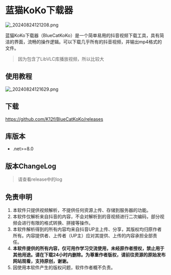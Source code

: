 # 蓝猫KoKo下载器

![_20240824121208.png](https://i.imgur.com/hc1yFSJ.png)

蓝猫KoKo下载器（BlueCatKoKo）是一个简单易用的抖音视频下载工具，具有简洁的界面，流畅的操作逻辑。可以下载几乎所有的抖音视频，并输出mp4格式的文件。
> 因为包含了LibVLC库播放视频，所以比较大
## 使用教程
![_20240824121629.png](https://s2.loli.net/2024/08/24/BRfOVi4X6bFY8EU.jpg)
## 下载
https://github.com/K12f/BlueCatKoKo/releases
## 库版本
- .net>=8.0
## 版本ChangeLog
> 请查看release中的log
## 免责申明

1. 本软件只提供视频解析，不提供任何资源上传、存储到服务器的功能。
2. 本软件仅解析来自抖音的内容，不会对解析到的音视频进行二次编码，部分视频会进行有限的格式转换、拼接等操作。
3. 本软件解析得到的所有内容均来自抖音UP主上传、分享，其版权均归原作者所有。内容提供者、上传者（UP主）应对其提供、上传的内容承担全部责任。
4. **本软件提供的所有内容，仅可用作学习交流使用，未经原作者授权，禁止用于其他用途。请在下载24小时内删除。为尊重作者版权，请前往资源的原始发布网站观看，支持原创，谢谢。**
5. 因使用本软件产生的版权问题，软件作者概不负责。

